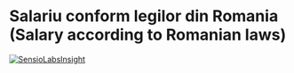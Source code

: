 Salariu conform legilor din Romania (Salary according to Romanian laws)
=======
[![SensioLabsInsight](https://insight.sensiolabs.com/projects/52e1200a-8685-4954-b7b8-5d8197b68a84/small.png)](https://insight.sensiolabs.com/projects/52e1200a-8685-4954-b7b8-5d8197b68a84)
